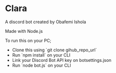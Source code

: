 # Clara
A discord bot created by Obafemi Ishola <br/>

Made with Node.js <br/>

<p>To run this on your PC;</p>
<ul>
    <li>Clone this using `git clone gihub_repo_url`</li>
    <li>Run `npm install` on your CLI</li>
    <li>Link your Discord Bot API key on botsettings.json</li>
    <li>Run `node bot.js` on your CLI</li>
</ul>
